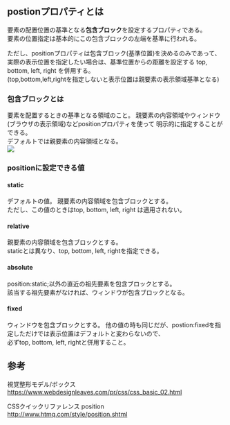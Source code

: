 ## postionプロパティとは
要素の配置位置の基準となる**包含ブロック**を設定するプロパティである。  
要素の位置指定は基本的にこの包含ブロックの左端を基準に行われる。

ただし、positionプロパティは包含ブロック(基準位置)を決めるのみであって、
実際の表示位置を指定したい場合は、基準位置からの距離を設定する top, bottom, left, right を併用する。  
(top,bottom,left,rightを指定しないと表示位置は親要素の表示領域基準となる)

### 包含ブロックとは
要素を配置するときの基準となる領域のこと。
親要素の内容領域やウィンドウ(ブラウザの表示領域)などpositionプロパティを使って
明示的に指定することができる。  
デフォルトでは親要素の内容領域となる。  
![](https://www.webdesignleaves.com/pr/images/css/containingBlock.jpg)


### positionに設定できる値
#### static
デフォルトの値。
親要素の内容領域を包含ブロックとする。  
ただし、この値のときはtop, bottom, left, right は適用されない。

#### relative
親要素の内容領域を包含ブロックとする。  
staticとは異なり、top, bottom, left, rightを指定できる。

#### absolute
position:static;以外の直近の祖先要素を包含ブロックとする。  
該当する祖先要素がなければ、ウィンドウが包含ブロックとなる。

#### fixed
ウィンドウを包含ブロックとする。
他の値の時も同じだが、postion:fixedを指定しただけでは表示位置はデフォルトと変わらないので、  
必ずtop, bottom, left, rightと併用すること。

## 参考
視覚整形モデル/ボックス   
https://www.webdesignleaves.com/pr/css/css_basic_02.html

CSSクイックリファレンス position   
http://www.htmq.com/style/position.shtml
